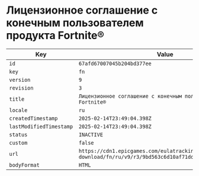 # Лицензионное соглашение с конечным пользователем продукта Fortnite®

| Key | Value |
| --- | ----- |
| `id` | `67afd67007045b204bd377ee` |
| `key` | `fn` |
| `version` | `9` |
| `revision` | `3` |
| `title` | `Лицензионное соглашение с конечным пользователем продукта Fortnite®` |
| `locale` | `ru` |
| `createdTimestamp` | `2025-02-14T23:49:04.398Z` |
| `lastModifiedTimestamp` | `2025-02-14T23:49:04.398Z` |
| `status` | `INACTIVE` |
| `custom` | `false` |
| `url` | `https://cdn1.epicgames.com/eulatracking-download/fn/ru/v9/r3/9bd563c6d10af71dd9bf958eb2ea6c49.pdf` |
| `bodyFormat` | `HTML` |
